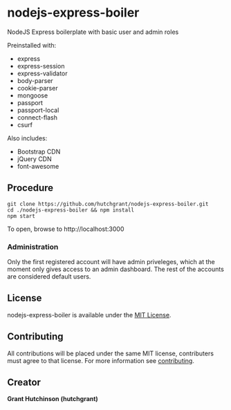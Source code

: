 # nodejs-express-boiler
NodeJS Express boilerplate with basic user and admin roles

Preinstalled with:
- express
- express-session
- express-validator
- body-parser
- cookie-parser
- mongoose
- passport
- passport-local
- connect-flash
- csurf

Also includes:
- Bootstrap CDN
- jQuery CDN
- font-awesome


## Procedure

```
git clone https://github.com/hutchgrant/nodejs-express-boiler.git
cd ./nodejs-express-boiler && npm install
npm start
```

To open, browse to http://localhost:3000


### Administration
Only the first registered account will have admin priveleges, which at the moment only gives access to an admin dashboard. The rest of the accounts are considered default users.

## License

nodejs-express-boiler is available under the [MIT License](https://github.com/hutchgrant/nodejs-express-boiler/blob/master/LICENSE).

## Contributing

All contributions will be placed under the same MIT license, contributers must agree to that license.
For more information see [contributing](https://github.com/hutchgrant/nodejs-express-boiler/blob/master/CONTRIBUTING.md).

## Creator

**Grant Hutchinson (hutchgrant)**
